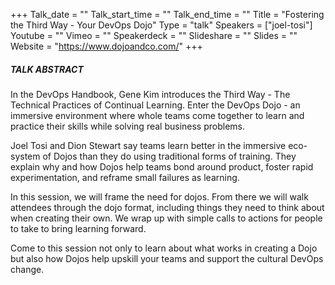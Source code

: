 +++
Talk_date = ""
Talk_start_time = ""
Talk_end_time = ""
Title = "Fostering the Third Way - Your DevOps Dojo"
Type = "talk"
Speakers = ["joel-tosi"]
Youtube = ""
Vimeo = ""
Speakerdeck = ""
Slideshare = ""
Slides = ""
Website = "https://www.dojoandco.com/"
+++

##### TALK ABSTRACT

In the DevOps Handbook, Gene Kim introduces the Third Way - The Technical Practices of Continual Learning. Enter the DevOps Dojo - an immersive environment where whole teams come together to learn and practice their skills while solving real business problems.

Joel Tosi and Dion Stewart say teams learn better in the immersive eco-system of Dojos than they do using traditional forms of training. They explain why and how Dojos help teams bond around product, foster rapid experimentation, and reframe small failures as learning.

In this session, we will frame the need for dojos. From there we will walk attendees through the dojo format, including things they need to think about when creating their own. We wrap up with simple calls to actions for people to take to bring learning forward.

Come to this session not only to learn about what works in creating a Dojo but also how Dojos help upskill your teams and support the cultural DevOps change.